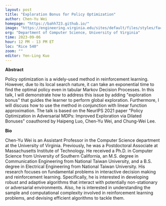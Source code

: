 ```yaml
---
layout: post
title: "Exploration Bonus for Policy Optimization"
author: Chen-Yu Wei
homepage: "https://bahh723.github.io/"
image: "https://engineering.virginia.edu/sites/default/files/styles/faculty_headshot/public/chen-yu-wei-photo.jpg"
org: "Department of Computer Science, University of Virginia"
time: 2023-09-06
hour: 12 PM - 13 PM ET
loc: "Rice 540"
zoom: ""
editor: Yen-Ling Kuo
---
```


**Abstract**

Policy optimization is a widely-used method in reinforcement learning. However, due to its local search nature, it can take an exponential time to find the optimal policy even in tabular Markov Decision Processes. In this talk, I will demonstrate how to address this issue by adding "exploration bonus" that guides the learner to perform global exploration. Furthermore, I will discuss how to use the method in conjunction with linear function approximation. The talk is based on the NeurIPS 2021 paper "Policy Optimization in Adversarial MDPs: Improved Exploration via Dilated Bonuses" coauthored by Haipeng Luo, Chen-Yu Wei, and Chung-Wei Lee.


**Bio**

Chen-Yu Wei is an Assistant Professor in the Computer Science department at the University of Virginia. Previously, he was a Postdoctoral Associate at Massachusetts Institute of Technology. He received a Ph.D. in Computer Science from University of Southern California, an M.S. degree in Communication Engineering from National Taiwan University, and a B.S. degree in Electrical Engineering from National Taiwan University. His research focuses on fundamental problems in interactive decision making and reinforcement learning. Specifically, he is interested in developing robust and adaptive algorithms that interact with potentially non-stationary or adversarial environments. Also, he is interested in understanding the sample and computational complexity involved in reinforcement learning problems, and devising efficient algorithms to tackle them.

